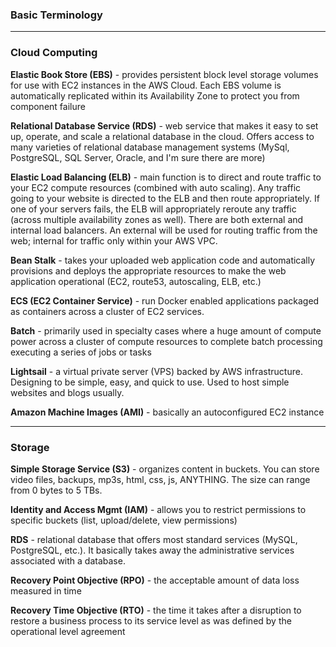 ### Basic Terminology

<hr>

### Cloud Computing

**Elastic Book Store (EBS)** - provides persistent block level storage volumes for use with EC2 instances in the AWS Cloud. Each EBS volume is automatically replicated within its Availability Zone to protect you from component failure

**Relational Database Service (RDS)** - web service that makes it easy to set up, operate, and scale a relational database in the cloud. Offers access to many varieties of relational database management systems (MySql, PostgreSQL, SQL Server, Oracle, and I'm sure there are more)

**Elastic Load Balancing (ELB)** - main function is to direct and route traffic to your EC2 compute resources (combined with auto scaling). Any traffic going to your website is directed to the ELB and then route appropriately. If one of your servers fails, the ELB will appropriately reroute any traffic (across multiple availability zones as well). There are both external and internal load balancers. An external will be used for routing traffic from the web; internal for traffic only within your AWS VPC.

**Bean Stalk** - takes your uploaded web application code and automatically provisions and deploys the appropriate resources to make the web application operational (EC2, route53, autoscaling, ELB, etc.)


**ECS (EC2 Container Service)** - run Docker enabled applications packaged as containers across a cluster of EC2 services. 

**Batch** - primarily used in specialty cases where a huge amount of compute power across a cluster of compute resources to complete batch processing executing a series of jobs or tasks

**Lightsail** - a virtual private server (VPS) backed by AWS infrastructure. Designing to be simple, easy, and quick to use. Used to host simple websites and blogs usually. 

**Amazon Machine Images (AMI)** - basically an autoconfigured EC2 instance


<hr>

### Storage

**Simple Storage Service (S3)** - organizes content in buckets. You can store video files, backups, mp3s, html, css, js, ANYTHING. The size can range from 0 bytes to 5 TBs. 

**Identity and Access Mgmt (IAM)** - allows you to restrict permissions to specific buckets (list, upload/delete, view permissions)

**RDS** - relational database that offers most standard services (MySQL, PostgreSQL, etc.). It basically takes away the administrative services associated with a database. 

**Recovery Point Objective (RPO)** - the acceptable amount of data loss measured in time

**Recovery Time Objective (RTO)** - the time it takes after a disruption to restore a business process to its service level as was defined by the operational level agreement
